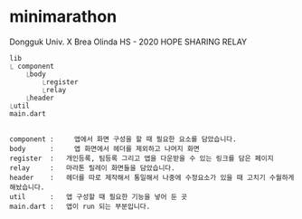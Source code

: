 # minimarathon
Dongguk Univ. X Brea Olinda HS - 2020 HOPE SHARING RELAY

```
lib
⎿ component			    
	⎿body			        
		⎿register	      
		⎿relay		      
	⎿header			      
⎿util				        
main.dart	 


component : 	앱에서 화면 구성을 할 때 필요한 요소를 담았습니다.
body      : 	앱 화면에서 헤더를 제외하고 나머지 화면
register  :	  개인등록, 팀등록 그리고 앱을 다운받을 수 있는 링크를 담은 페이지
relay     :	  마라톤 릴레이 화면들을 담았습니다.
header    :   헤더를 따로 제작해서 통일해서 나중에 수정요소가 있을 때 고치기 수월하게 해놨습니다.
util      :	  앱 구성할 때 필요한 기능을 넣어 둔 곳
main.dart :   앱이 run 되는 부분입니다.

```
